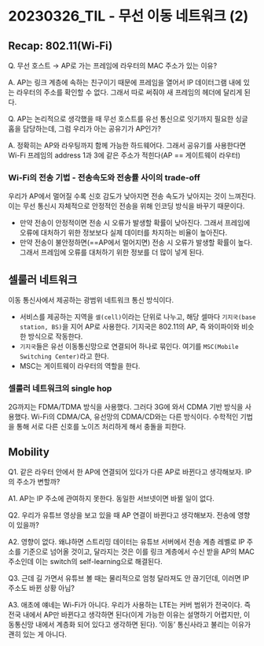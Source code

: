 # 20230326_TIL - 무선 이동 네트워크 (2)

## Recap: 802.11(Wi-Fi)

Q. 무선 호스트 → AP로 가는 프레임에 라우터의 MAC 주소가 있는 이유?

A. AP는 링크 계층에 속하는 친구이기 때문에 프레임을 열어서 IP 데이터그램 내에 있는 라우터의 주소를 확인할 수 없다. 그래서 따로 써줘야 새 프레임의 헤더에 달리게 된다.

Q. AP는 논리적으로 생각했을 때 무선 호스트를 유선 통신으로 잇기까지 필요한 싱글 홉을 담당하는데, 그럼 우리가 아는 공유기가 AP인가?

A. 정확히는 AP와 라우팅까지 함께 가능한 하드웨어다. 그래서 공유기를 사용한다면 Wi-Fi 프레임의 address 1과 3에 같은 주소가 적힌다(AP == 게이트웨이 라우터)

### Wi-Fi의 전송 기법 - 전송속도와 전송률 사이의 trade-off

우리가 AP에서 멀어질 수록 신호 감도가 낮아지면 전송 속도가 낮아지는 것이 느껴진다. 이는 무선 통신시 자체적으로 안정적인 전송을 위해 인코딩 방식을 바꾸기 때문이다. 

- 만약 전송이 안정적이면 전송 시 오류가 발생할 확률이 낮아진다. 그래서 프레임에 오류에 대처하기 위한 정보보다 실제 데이터를 차지하는 비율이 높아진다.
- 만약 전송이 불안정하면(==AP에서 멀어지면) 전송 시 오류가 발생할 확률이 높다. 그래서 프레임에 오류를 대처하기 위한 정보를 더 많이 넣게 된다.

## 셀룰러 네트워크

이동 통신사에서 제공하는 광범위 네트워크 통신 방식이다.

- 서비스를 제공하는 지역을 `셀(cell)`이라는 단위로 나누고, 해당 셀마다 `기지국(base station, BS)`을 지어 AP로 사용한다. 기지국은 802.11의 AP, 즉 와이파이와 비슷한 방식으로 작동한다.
- `기지국`들은 유선 이동통신망으로 연결되어 하나로 묶인다. 여기를 `MSC(Mobile Switching Center)`라고 한다.
- MSC는 게이트웨이 라우터의 역할을 한다.

### 셀룰러 네트워크의 single hop

2G까지는 FDMA/TDMA 방식을 사용했다. 그러다 3G에 와서 CDMA 기반 방식을 사용했다. Wi-Fi의 CDMA/CA, 유선망의 CDMA/CD와는 다른 방식이다. 수학적인 기법을 통해 서로 다른 신호를 노이즈 처리하게 해서 충돌을 피한다.

## Mobility

Q1. 같은 라우터 안에서 한 AP에 연결되어 있다가 다른 AP로 바뀐다고 생각해보자. IP의 주소가 변할까?

A1. AP는 IP 주소에 관여하지 못한다. 동일한 서브넷이면 바뀔 일이 없다.

Q2. 우리가 유튜브 영상을 보고 있을 때 AP 연결이 바뀐다고 생각해보자. 전송에 영향이 있을까?

A2. 영향이 없다. 왜냐하면 스트리밍 데이터는 유튜브 서버에서 전송 계층 레벨로 IP 주소를 기준으로 넘어올 것이고, 달라지는 것은 이를 링크 계층에서 수신 받을 AP의 MAC 주소인데 이는 switch의 self-learning으로 해결된다.

Q3. 근데 길 가면서 유튜브 볼 때는 물리적으로 엄청 달라져도 안 끊기던데, 이러면 IP 주소도 바뀐 상황 아님?

A3. 애초에 얘네는 Wi-Fi가 아니다. 우리가 사용하는 LTE는 커버 범위가 전국이다. 즉 전국 내에서 AP만 바뀐다고 생각하면 된다(이게 가능한 이유는 설명하기 어렵지만, 이동통신망 내에서 계층화 되어 있다고 생각하면 된다). ‘이동’ 통신사라고 불리는 이유가 괜히 있는 게 아니다.